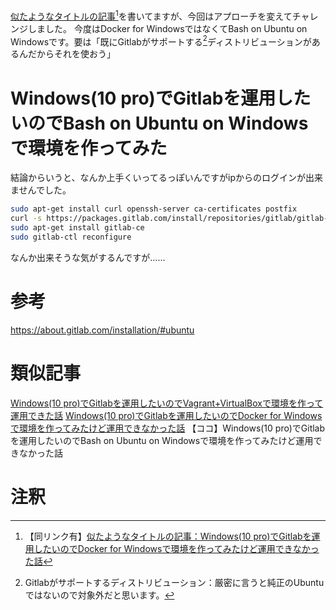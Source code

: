 <a href="">似たようなタイトルの記事</a>[^1]を書いてますが、今回はアプローチを変えてチャレンジしました。
今度はDocker for WindowsではなくてBash on Ubuntu on Windowsです。要は「既にGitlabがサポートする[^2]ディストリビューションがあるんだからそれを使おう」

[^1]: 【同リンク有】<a href="">似たようなタイトルの記事：Windows(10 pro)でGitlabを運用したいのでDocker for Windowsで環境を作ってみたけど運用できなかった話</a>
[^2]: Gitlabがサポートするディストリビューション：厳密に言うと純正のUbuntuではないので対象外だと思います。

# Windows(10 pro)でGitlabを運用したいのでBash on Ubuntu on Windowsで環境を作ってみた
結論からいうと、なんか上手くいってるっぽいんですがipからのログインが出来ませんでした。

``` commands.sh
sudo apt-get install curl openssh-server ca-certificates postfix
curl -s https://packages.gitlab.com/install/repositories/gitlab/gitlab-ce/script.deb.sh | sudo bash
sudo apt-get install gitlab-ce
sudo gitlab-ctl reconfigure
```

なんか出来そうな気がするんですが……

# 参考
https://about.gitlab.com/installation/#ubuntu

# 類似記事
<a href="https://qiita.com/nomurasan/items/a4291f5a18f3b6cc1525">Windows(10 pro)でGitlabを運用したいのでVagrant+VirtualBoxで環境を作って運用できた話</a>
<a href="https://qiita.com/nomurasan/items/a2cdaa55aa00fd44e29e">Windows(10 pro)でGitlabを運用したいのでDocker for Windowsで環境を作ってみたけど運用できなかった話</a>
【ココ】Windows(10 pro)でGitlabを運用したいのでBash on Ubuntu on Windowsで環境を作ってみたけど運用できなかった話

# 注釈
